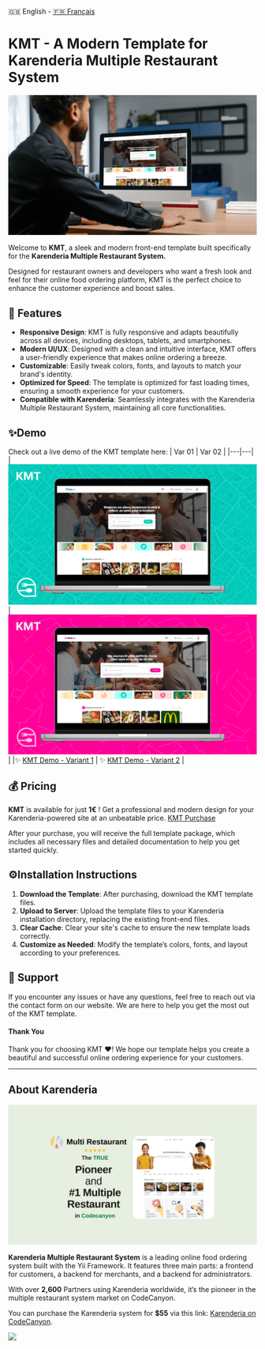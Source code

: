🇬🇧 English - [🇫🇷 Français](README.md)
# KMT - A Modern Template for Karenderia Multiple Restaurant System
<img src="/images/Nadeats x Karenderia.png">

Welcome to **KMT**, a sleek and modern front-end template built specifically for the **Karenderia Multiple Restaurant System.**

Designed for restaurant owners and developers who want a fresh look and feel for their online food ordering platform, KMT is the perfect choice to enhance the customer experience and boost sales.

## 🎨 Features

- **Responsive Design**: KMT is fully responsive and adapts beautifully across all devices, including desktops, tablets, and smartphones.
- **Modern UI/UX**: Designed with a clean and intuitive interface, KMT offers a user-friendly experience that makes online ordering a breeze.
- **Customizable**: Easily tweak colors, fonts, and layouts to match your brand's identity.
- **Optimized for Speed**: The template is optimized for fast loading times, ensuring a smooth experience for your customers.
- **Compatible with Karenderia**: Seamlessly integrates with the Karenderia Multiple Restaurant System, maintaining all core functionalities.

## ✨Demo

Check out a live demo of the KMT template here: 
| Var 01 |  Var 02 |
|---|---|
| [<img src="/images/var_1.png">](https://www.nadeats.fr)  | [<img src="/images/var_2.png">](https://www.nadeat.fr)  |
|✨ [KMT Demo - Variant 1](https://www.nadeats.fr)  |  ✨ [KMT Demo - Variant 2](https://www.nadeat.fr) |


## 💰 Pricing

**KMT** is available for just **1€** ! 
Get a professional and modern design for your Karenderia-powered site at an unbeatable price. [KMT Purchase](https://buy.stripe.com/7sIcNU8as7AB3e06p9)


After your purchase, you will receive the full template package, which includes all necessary files and detailed documentation to help you get started quickly.

## ⚙️Installation Instructions

1. **Download the Template**: After purchasing, download the KMT template files.
2. **Upload to Server**: Upload the template files to your Karenderia installation directory, replacing the existing front-end files.
3. **Clear Cache**: Clear your site's cache to ensure the new template loads correctly.
4. **Customize as Needed**: Modify the template’s colors, fonts, and layout according to your preferences.

## 💬  Support

If you encounter any issues or have any questions, feel free to reach out via the contact form on our website. We are here to help you get the most out of the KMT template.


#### Thank You

Thank you for choosing KMT ❤️! We hope our template helps you create a beautiful and successful online ordering experience for your customers.

---

## About Karenderia
<img src="/images/Karenderia.jpg">

**Karenderia Multiple Restaurant System** is a leading online food ordering system built with the Yii Framework. It features three main parts: a frontend for customers, a backend for merchants, and a backend for administrators. 

With over **2,600** Partners using Karenderia worldwide, it’s the pioneer in the multiple restaurant system market on CodeCanyon. 

You can purchase the Karenderia system for **$55** via this link: [Karenderia on CodeCanyon](https://codecanyon.net/item/karenderia-multiple-restaurant-system/9118694).

<img src="http://canarytokens.com/stuff/tabi3lkcyb2852vtqcvm1krzy/contact.php">